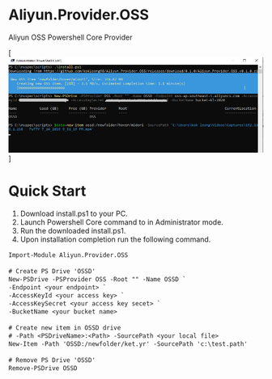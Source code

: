 # Aliyun.Provider.OSS
Aliyun OSS Powershell Core Provider

[![](https://raw.githubusercontent.com/kokleong98/Aliyun.Provider.OSS/master/win-pwsh-sample.png)]

# Quick Start
1. Download install.ps1 to your PC.
2. Launch Powershell Core command to in Administrator mode.
3. Run the downloaded install.ps1.
4. Upon installation completion run the following command.
```
Import-Module Aliyun.Provider.OSS

# Create PS Drive 'OSSD'
New-PSDrive -PSProvider OSS -Root "" -Name OSSD `
-Endpoint <your endpoint> `
-AccessKeyId <your access key> `
-AccessKeySecret <your access key secet> `
-BucketName <your bucket name>

# Create new item in OSSD drive
# -Path <PSDriveName>:<Path> -SourcePath <your local file>
New-Item -Path 'OSSD:/newfolder/ket.yr' -SourcePath 'c:\test.path'

# Remove PS Drive 'OSSD'
Remove-PSDrive OSSD
```

